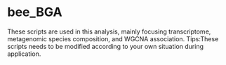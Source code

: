 # bee_BGA
These scripts are used in this analysis, mainly focusing transcriptome, metagenomic species composition, and WGCNA association. 
Tips:These scripts needs to be modified according to your own situation during application.
